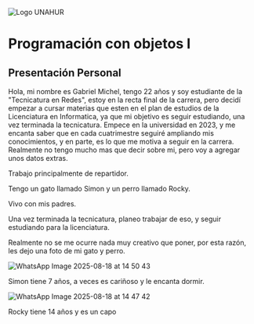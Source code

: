 ![Logo UNAHUR](./UNAHUR.png)

# Programación con objetos I
## Presentación Personal

Hola, mi nombre es Gabriel Michel, tengo 22 años y soy estudiante de la "Tecnicatura en Redes", estoy en la  recta final de la carrera, pero decidí empezar a cursar materias que esten en el plan de estudios de la Licenciatura en Informatica, ya que mi objetivo es seguir estudiando, una vez terminada la tecnicatura. 
Empece en la universidad en 2023, y me encanta saber que en cada cuatrimestre seguiré ampliando mis conocimientos, y en parte, es lo que me motiva a seguir en la carrera.
Realmente no tengo mucho mas que decir sobre mi, pero voy a agregar unos datos extras.


Trabajo principalmente de repartidor.

Tengo un gato llamado Simon y un perro llamado Rocky.

Vivo con mis padres.

Una vez terminada la tecnicatura, planeo trabajar de eso, y seguir estudiando para la licenciatura.


Realmente no se me ocurre nada muy creativo que poner, por esta razón, les dejo una foto de mi gato y perro.


![WhatsApp Image 2025-08-18 at 14 50 43](https://github.com/user-attachments/assets/2462d7bf-eca5-4747-9540-002303cd2a21)

Simon tiene 7 años, a veces es cariñoso y le encanta dormir.


![WhatsApp Image 2025-08-18 at 14 47 42](https://github.com/user-attachments/assets/c4ad6a74-3f90-4b0f-9c4f-d9ad4327f9a1)

Rocky tiene 14 años y es un capo
